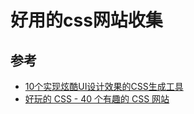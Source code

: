 

# 好用的css网站收集



## 参考
- [10个实现炫酷UI设计效果的CSS生成工具](https://mp.weixin.qq.com/s/c-LLBcFvZeuULk4QznMw6Q)
- [好玩的 CSS - 40 个有趣的 CSS 网站](https://juejin.cn/post/6982363593241002014)